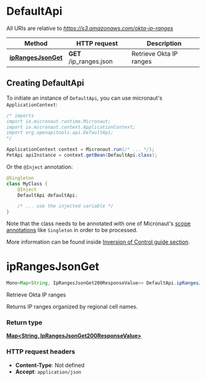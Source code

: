 # DefaultApi

All URIs are relative to *https://s3.amazonaws.com/okta-ip-ranges*

| Method | HTTP request | Description |
|------------- | ------------- | -------------|
| [**ipRangesJsonGet**](DefaultApi.md#ipRangesJsonGet) | **GET** /ip_ranges.json | Retrieve Okta IP ranges |


## Creating DefaultApi

To initiate an instance of `DefaultApi`, you can use micronaut's `ApplicationContext`:
```java
/* imports
import io.micronaut.runtime.Micronaut;
import io.micronaut.context.ApplicationContext;
import org.openapitools.api.DefaultApi;
*/

ApplicationContext context = Micronaut.run(/* ... */);
PetApi apiInstance = context.getBean(DefaultApi.class);
```

Or the `@Inject` annotation:
```java
@Singleton
class MyClass {
    @Inject
    DefaultApi defaultApi;

    /* ... use the injected variable */
}
```
Note that the class needs to be annotated with one of Micronaut's [scope annotations](https://docs.micronaut.io/latest/guide/#scopes) like `Singleton` in order to be processed.

More information can be found inside [Inversion of Control guide section](https://docs.micronaut.io/latest/guide/#ioc).

<a id="ipRangesJsonGet"></a>
# **ipRangesJsonGet**
```java
Mono<Map<String, IpRangesJsonGet200ResponseValue>> DefaultApi.ipRangesJsonGet()
```

Retrieve Okta IP ranges

Returns IP ranges organized by regional cell names.



### Return type
[**Map&lt;String, IpRangesJsonGet200ResponseValue&gt;**](IpRangesJsonGet200ResponseValue.md)



### HTTP request headers
 - **Content-Type**: Not defined
 - **Accept**: `application/json`

